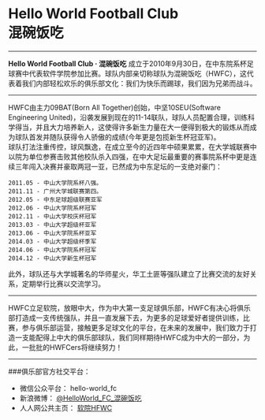 Hello World Football Club<br/>混碗饭吃
=============

-------------------

**Hello World Football Club · 混碗饭吃** 成立于2010年9月30日，在中东院系杯足球赛中代表软件学院参加比赛。球队内部亲切称球队为混碗饭吃（HWFC），这代表着我们内部轻松欢乐的俱乐部文化：我们为快乐而踢球，我们因为兄弟而战斗。

-------------------------


HWFC由主力09BAT(Born All Together)创始，中坚10SEU(Software Engineering United)，沿袭发展到现在的11-14联队，球队人员配置合理，训练科学得当，并且大力培养新人，这使得许多新生力量在大一便得到极大的锻炼从而成为球队首发并随队获得令人骄傲的成绩(今年更是包揽新生杯冠亚军)。<br/>球队打法注重传控，球风飘逸，在成立至今的近四年中硕果累累，在大学城联赛中以院为单位参赛击败其他校队杀入四强，在中大足坛最重要的赛事院系杯中更是连续三年闯入决赛并豪取两冠一亚，已然成为中东足坛的一支绝对豪门：

	2011.05 - 中山大学院系杯八强。
	2011.11 - 广州大学城联赛第四。
	2012.05 - 中东足球超级联赛亚军
	2012.06 - 中山大学院系杯冠军
	2012.11 - 中山大学校庆杯冠军
	2013.03 - 中山大学超级杯亚军
	2013.06 - 中山大学院系杯亚军
	2014.03 - 中山大学超级杯季军
	2014.06 - 中山大学院系杯冠军
	2014.12 - 中山大学新生杯冠军

此外，球队还与大学城著名的华师星火，华工土匪等强队建立了比赛交流的友好关系，定期举行比赛以交流学习。

----------------------------------------

HWFC立足软院，放眼中大，作为中大第一支足球俱乐部，HWFC有决心将俱乐部打造成一支传统强队，并且一直发展下去，为更多的足球爱好者提供训练，比赛，参与俱乐部运营，接触更多足球文化的平台，在未来的发展中，我们致力于打造一支能配得上中大的俱乐部球队，我们同样期待HWFC成为中大的一部分，为此，一批批的HWFCers将继续努力！

-----------------------------------------
###俱乐部官方社交平台：
- 微信公众平台：      hello-world_fc
- 新浪微博：        [@HelloWorld_FC_混碗饭吃](http://weibo.com/u/2263212780)
- 人人网公共主页：  [软院HFWC](http://www.renren.com/343726898/profile)